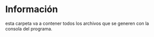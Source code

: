 # Información

esta carpeta va a contener todos los archivos que se generen  con la consola del  programa.